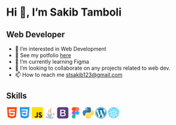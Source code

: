 
<h1> Hi 👋, I’m Sakib Tamboli</h1>
<h2> Web Developer</h2>

- 👀 I’m interested in Web Development
- :page_with_curl: See my potfolio <a href="https://sakib-tamboli.netlify.app/">here</a>
- 🌱 I’m currently learning Figma
- 💞️ I’m looking to collaborate on any projects related to web dev.
- 📫 How to reach me stsakib123@gmail.com

<!---
sakibtheseeker/sakibtheseeker is a ✨ special ✨ repository because its `README.md` (this file) appears on your GitHub profile.
You can click the Preview link to take a look at your changes.
--->
<h2> Skills</h2>
<div class=row>
<img src="assets/html-5.png" width="30" height="30">
<img src="assets/css-3.png" width="30" height="30">
<img src="assets/js.png" width="30" height="30">
<img src="assets/java.png" width="30" height="30"/>
<img src="assets/bootstrap.png" width="30" height="30"/>
<img src="assets/figma.png" width="30" height="30"/>
<img src="assets/python.png" width="30" height="30"/>
<img src="assets/wordpress.png" width="30" height="30"/>
<img src="assets/react (1).png" width="30" height="30"/>
</div>
